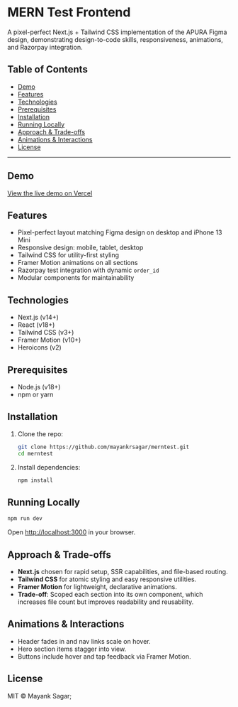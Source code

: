 # MERN Test Frontend

A pixel-perfect Next.js + Tailwind CSS implementation of the APURA Figma design, demonstrating design-to-code skills, responsiveness, animations, and Razorpay integration.

## Table of Contents

* [Demo](#demo)
* [Features](#features)
* [Technologies](#technologies)
* [Prerequisites](#prerequisites)
* [Installation](#installation)
* [Running Locally](#running-locally)
* [Approach & Trade-offs](#approach--trade-offs)
* [Animations & Interactions](#animations--interactions)
* [License](#license)

---

## Demo

[View the live demo on Vercel](https://your-vercel-url.vercel.app)

## Features

* Pixel-perfect layout matching Figma design on desktop and iPhone 13 Mini
* Responsive design: mobile, tablet, desktop
* Tailwind CSS for utility-first styling
* Framer Motion animations on all sections
* Razorpay test integration with dynamic `order_id`
* Modular components for maintainability

## Technologies

* Next.js (v14+)
* React (v18+)
* Tailwind CSS (v3+)
* Framer Motion (v10+)
* Heroicons (v2)

## Prerequisites

* Node.js (v18+)
* npm or yarn

## Installation

1. Clone the repo:

   ```bash
   git clone https://github.com/mayankrsagar/merntest.git
   cd merntest
   ```
2. Install dependencies:

   ```bash
   npm install
   ```

## Running Locally

```bash
npm run dev
```

Open [http://localhost:3000](http://localhost:3000) in your browser.


## Approach & Trade-offs

* **Next.js** chosen for rapid setup, SSR capabilities, and file-based routing.
* **Tailwind CSS** for atomic styling and easy responsive utilities.
* **Framer Motion** for lightweight, declarative animations.
* **Trade-off**: Scoped each section into its own component, which increases file count but improves readability and reusability.

## Animations & Interactions

* Header fades in and nav links scale on hover.
* Hero section items stagger into view.
* Buttons include hover and tap feedback via Framer Motion.

## License

MIT © Mayank Sagar;
